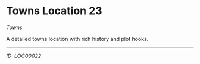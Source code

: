 # Towns Location 23

*Towns*

A detailed towns location with rich history and plot hooks.

---
*ID: LOC00022*